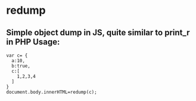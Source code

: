 redump
======

Simple object dump in JS, quite similar to print_r in PHP 
Usage:
------
    var c= {
      a:10,
      b:true,
      c:[
        1,2,3,4
      ]
    }
    document.body.innerHTML=redump(c);

